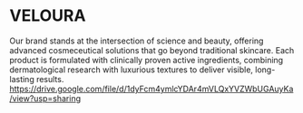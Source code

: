 # VELOURA
Our brand stands at the intersection of science and beauty, offering advanced cosmeceutical solutions that go beyond traditional skincare. Each product is formulated with clinically proven active ingredients, combining dermatological research with luxurious textures to deliver visible, long-lasting results. 
https://drive.google.com/file/d/1dyFcm4ymlcYDAr4mVLQxYVZWbUGAuyKa/view?usp=sharing

